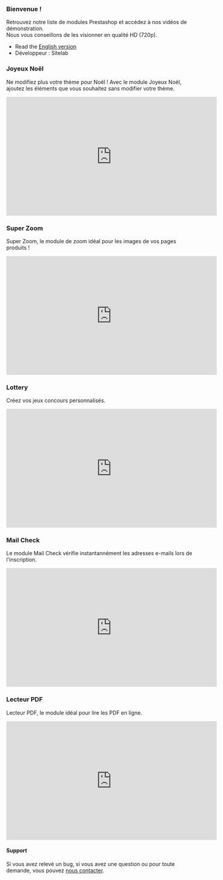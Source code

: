### Bienvenue !  
Retrouvez notre liste de modules Prestashop et accédez à nos vidéos de démonstration.  
Nous vous conseillons de les visionner en qualité HD (720p).

- Read the [English version](https://vincentbzt.github.io/Prestashop/english.html)
- Développeur : Sitelab

### Joyeux Noël
Ne modifiez plus votre thème pour Noël ! Avec le module Joyeux Noël, ajoutez les éléments que vous souhaitez sans modifier votre thème.
<iframe width="560" height="315" src="https://www.youtube.com/embed/0SH2PSptlRQ" frameborder="0" allow="accelerometer; autoplay; encrypted-media; gyroscope; picture-in-picture" allowfullscreen></iframe>

### Super Zoom
Super Zoom, le module de zoom idéal pour les images de vos pages produits !
<iframe width="560" height="315" src="https://www.youtube.com/embed/l_qlINvSAPw" frameborder="0" allow="accelerometer; autoplay; encrypted-media; gyroscope; picture-in-picture" allowfullscreen></iframe>

### Lottery
Créez vos jeux concours personnalisés.
<iframe width="560" height="315" src="https://www.youtube.com/embed/elFg2o-bfYk" frameborder="0" allow="accelerometer; autoplay; encrypted-media; gyroscope; picture-in-picture" allowfullscreen></iframe>

### Mail Check
Le module Mail Check vérifie instantannément les adresses e-mails lors de l'inscription.
<iframe width="560" height="315" src="https://www.youtube.com/embed/1RbPn3tPlA0" frameborder="0" allow="accelerometer; autoplay; encrypted-media; gyroscope; picture-in-picture" allowfullscreen></iframe>

### Lecteur PDF
Lecteur PDF, le module idéal pour lire les PDF en ligne.
<iframe width="560" height="315" src="https://www.youtube.com/embed/2-91f4ENTV0" frameborder="0" allow="accelerometer; autoplay; encrypted-media; gyroscope; picture-in-picture" allowfullscreen></iframe>


#### Support
Si vous avez relevé un bug, si vous avez une question ou pour toute demande, vous pouvez [nous contacter](https://addons.prestashop.com/fr/contactez-nous?id_product=2686).
